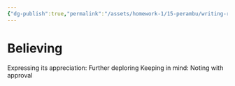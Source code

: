 ```yaml
---
{"dg-publish":true,"permalink":"/assets/homework-1/15-perambu/writing-re/untitled-d/believing/"}
---
```


# Believing

Expressing its appreciation: Further deploring
Keeping in mind: Noting with approval